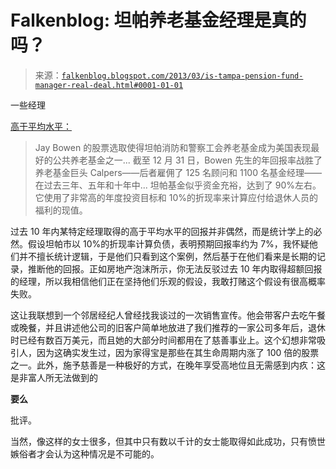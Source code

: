 <!--yml

分类：未分类

日期：2024 年 12 月 05 日 20:08:28

-->

# Falkenblog: 坦帕养老基金经理是真的吗？

> 来源：[`falkenblog.blogspot.com/2013/03/is-tampa-pension-fund-manager-real-deal.html#0001-01-01`](http://falkenblog.blogspot.com/2013/03/is-tampa-pension-fund-manager-real-deal.html#0001-01-01)

一些经理

[高于平均水平：](http://online.wsj.com/article/SB10001424127887324096404578352390067280044.html?mod=WSJ_hp_LEFTWhatsNewsCollection)

> Jay Bowen 的股票选取使得坦帕消防和警察工会养老基金成为美国表现最好的公共养老基金之一... 截至 12 月 31 日，Bowen 先生的年回报率战胜了养老基金巨头 Calpers——后者雇佣了 125 名顾问和 1100 名基金经理——在过去三年、五年和十年中... 坦帕基金似乎资金充裕，达到了 90%左右。它使用了非常高的年度投资目标和 10%的折现率来计算应付给退休人员的福利的现值。

过去 10 年内某特定经理取得的高于平均水平的回报并非偶然，而是统计学上的必然。假设坦帕市以 10%的折现率计算负债，表明预期回报率约为 7%，我怀疑他们并不擅长统计逻辑，于是他们只看到这个案例，然后基于在他们看来是长期的记录，推断他的回报。正如房地产泡沫所示，你无法反驳过去 10 年内取得超额回报的经理，所以我相信他们正在坚持他们乐观的假设，我敢打赌这个假设有很高概率失败。

这让我联想到一个邻居经纪人曾经找我谈过的一次销售宣传。他会带客户去吃午餐或晚餐，并且讲述他公司的旧客户简单地放进了我们推荐的一家公司多年后，退休时已经有数百万美元，而且她的大部分时间都用在了慈善事业上。这个幻想非常吸引人，因为这确实发生过，因为家得宝是那些在其生命周期内涨了 100 倍的股票之一。此外，施予慈善是一种极好的方式，在晚年享受高地位且无需感到内疚：这是非富人所无法做到的

**要么**

批评。

当然，像这样的女士很多，但其中只有数以千计的女士能取得如此成功，只有愤世嫉俗者才会认为这种情况是不可能的。
